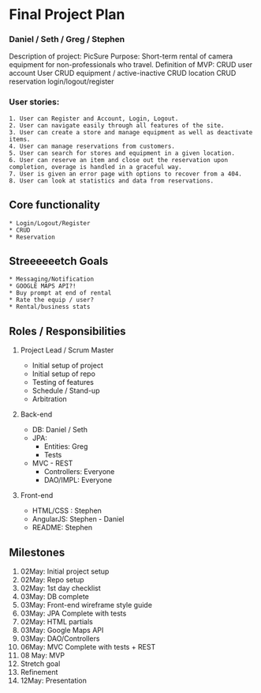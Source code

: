 # Final Project Plan
### Daniel / Seth / Greg / Stephen

Description of project: PicSure
Purpose: Short-term rental of camera equipment for non-professionals who travel.
Definition of MVP:
	CRUD user account
		User CRUD equipment / active-inactive
	CRUD location
	CRUD  reservation
	login/logout/register

### User stories:
	1. User can Register and Account, Login, Logout.
	2. User can navigate easily through all features of the site.
	3. User can create a store and manage equipment as well as deactivate items.
	4. User can manage reservations from customers.
	5. User can search for stores and equipment in a given location.
	6. User can reserve an item and close out the reservation upon completion, overage is handled in a graceful way.
	7. User is given an error page with options to recover from a 404.
	8. User can look at statistics and data from reservations.

## Core functionality
	* Login/Logout/Register
	* CRUD
	* Reservation

## Streeeeeetch Goals
	* Messaging/Notification
	* GOOGLE MAPS API?!
	* Buy prompt at end of rental
	* Rate the equip / user?
	* Rental/business stats

## Roles / Responsibilities
1. Project Lead / Scrum Master
	* Initial setup of project
	* Initial setup of repo
	* Testing of features
	* Schedule / Stand-up
	* Arbitration

3. Back-end
	* DB: Daniel / Seth
	* JPA:
		* Entities: Greg
		* Tests
	* MVC - REST
		* Controllers: Everyone
		* DAO/IMPL: Everyone

3. Front-end
	* HTML/CSS : Stephen
	* AngularJS: Stephen - Daniel
	* README: Stephen

## Milestones
1. 02May: Initial project setup
2. 02May: Repo setup
3. 02May: 1st day checklist
4. 03May: DB complete
5. 03May: Front-end wireframe style guide
6. 03May: JPA Complete with tests
7. 02May: HTML partials
8. 03May: Google Maps API
9. 03May: DAO/Controllers
10. 06May: MVC Complete with tests + REST
11. 08 May: MVP
12. Stretch goal
13. Refinement
14. 12May: Presentation
